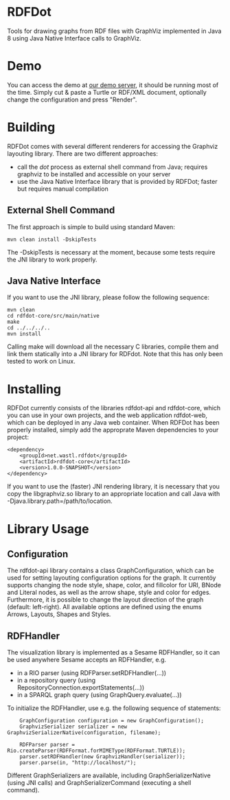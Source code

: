 RDFDot
======

Tools for drawing graphs from RDF files with GraphViz implemented in Java 8 using Java Native Interface calls
to GraphViz.

# Demo #

You can access the demo at [our demo server](http://demo4.newmedialab.at/rdfdot/), it should be running most of
the time. Simply cut & paste a Turtle or RDF/XML document, optionally change the configuration and press "Render".

# Building #

RDFDot comes with several different renderers for accessing the Graphviz layouting library. There are two different
approaches:

* call the _dot_ process as external shell command from Java; requires graphviz to be installed and accessible on your server
* use the Java Native Interface library that is provided by RDFDot; faster but requires manual compilation

## External Shell Command ##

The first approach is simple to build using standard Maven:

    mvn clean install -DskipTests

The -DskipTests is necessary at the moment, because some tests require the JNI library to work properly.

## Java Native Interface ##

If you want to use the JNI library, please follow the following sequence:

    mvn clean
    cd rdfdot-core/src/main/native
    make
    cd ../../../..
    mvn install

Calling make will download all the necessary C libraries, compile them and link them statically into a JNI library
for RDFdot. Note that this has only been tested to work on Linux.


# Installing #

RDFDot currently consists of the libraries rdfdot-api and rdfdot-core, which you can use in your own projects, and the
web application rdfdot-web, which can be deployed in any Java web container. When RDFDot has been properly installed,
simply add the approprate Maven dependencies to your project:

    <dependency>
        <groupId>net.wastl.rdfdot</groupId>
        <artifactId>rdfdot-core</artifactId>
        <version>1.0.0-SNAPSHOT</version>
    </dependency>

If you want to use the (faster) JNI rendering library, it is necessary that you copy the libgraphviz.so library to
an appropriate location and call Java with -Djava.library.path=/path/to/location.


# Library Usage #

## Configuration ##

The rdfdot-api library contains a class GraphConfiguration, which can be used for setting layouting configuration
options for the graph. It currentöy supports changing the node style, shape, color, and fillcolor for URI, BNode and
Literal nodes, as well as the arrow shape, style and color for edges. Furthermore, it is possible to change the layout
direction of the graph (default: left-right). All available options are defined using the enums Arrows, Layouts, Shapes
and Styles.

## RDFHandler ##

The visualization library is implemented as a Sesame RDFHandler, so it can be used anywhere Sesame accepts an
RDFHandler, e.g.

* in a RIO parser (using RDFParser.setRDFHandler(...))
* in a repository query (using RepositoryConnection.exportStatements(...))
* in a SPARQL graph query (using GraphQuery.evaluate(...))

To initialize the RDFHandler, use e.g. the following sequence of statements:

        GraphConfiguration configuration = new GraphConfiguration();
        GraphvizSerializer serializer = new GraphvizSerializerNative(configuration, filename);

        RDFParser parser = Rio.createParser(RDFFormat.forMIMEType(RDFFormat.TURTLE));
        parser.setRDFHandler(new GraphvizHandler(serializer));
        parser.parse(in, "http://localhost/");

Different GraphSerializers are available, including GraphSerializerNative (using JNI calls) and GraphSerializerCommand
(executing a shell command).

